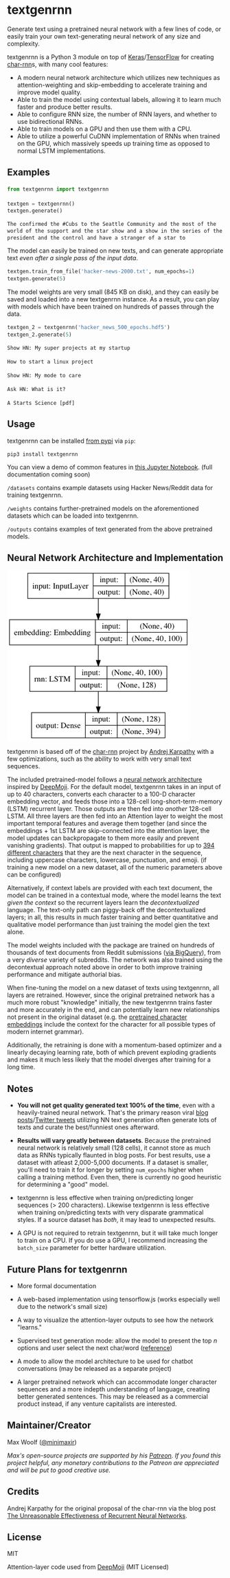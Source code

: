 # textgenrnn

Generate text using a pretrained neural network with a few lines of code, or easily train your own text-generating neural network of any size and complexity.

textgenrnn is a Python 3 module on top of [Keras](https://github.com/fchollet/keras)/[TensorFlow](https://www.tensorflow.org) for creating [char-rnn](http://karpathy.github.io/2015/05/21/rnn-effectiveness/)s, with many cool features:

* A modern neural network architecture which utilizes new techniques as attention-weighting and skip-embedding to accelerate training and improve model quality.
* Able to train the model using contextual labels, allowing it to learn much faster and produce better results.
* Able to configure RNN size, the number of RNN layers, and whether to use bidirectional RNNs.
* Able to train models on a GPU and then use them with a CPU.
* Able to utilize a powerful CuDNN implementation of RNNs when trained on the GPU, which massively speeds up training time as opposed to normal LSTM implementations.

## Examples

```python
from textgenrnn import textgenrnn

textgen = textgenrnn()
textgen.generate()
```
```
The confirmed the #Cubs to the Seattle Community and the most of the world of the support and the star show and a show in the series of the president and the control and have a stranger of a star to
```

The model can easily be trained on new texts, and can generate appropriate text *even after a single pass of the input data*.

```python
textgen.train_from_file('hacker-news-2000.txt', num_epochs=1)
textgen.generate(5)
```

The model weights are very small (845 KB on disk), and they can easily be saved and loaded into a new textgenrnn instance. As a result, you can play with models which have been trained on hundreds of passes through the data.

```python
textgen_2 = textgenrnn('hacker_news_500_epochs.hdf5')
textgen_2.generate(5)
```
```
Show HN: My super projects at my startup

How to start a linux project

Show HN: My mode to care

Ask HN: What is it?

A Starts Science [pdf]
```

## Usage

textgenrnn can be installed [from pypi](https://pypi.python.org/pypi/textgenrnn) via `pip`:

```
pip3 install textgenrnn
```

You can view a demo of common features in [this Jupyter Notebook](/docs/textgenrnn-demo.ipynb). (full documentation coming soon)

`/datasets` contains example datasets using Hacker News/Reddit data for training textgenrnn.

`/weights` contains further-pretrained models on the aforementioned datasets which can be loaded into textgenrnn.

`/outputs` contains examples of text generated from the above pretrained models.

## Neural Network Architecture and Implementation

![](/docs/model_shapes.png)

textgenrnn is based off of the [char-rnn](https://github.com/karpathy/char-rnn) project by [Andrej Karpathy](https://twitter.com/karpathy) with a few optimizations, such as the ability to work with very small text sequences.

The included pretrained-model follows a [neural network architecture](https://github.com/bfelbo/DeepMoji/blob/master/deepmoji/model_def.py) inspired by [DeepMoji](https://github.com/bfelbo/DeepMoji). For the default model, textgenrnn takes in an input of up to 40 characters, converts each character to a 100-D character embedding vector, and feeds those into a 128-cell long-short-term-memory (LSTM) recurrent layer. Those outputs are then fed into *another* 128-cell LSTM. All three layers are then fed into an Attention layer to weight the most important temporal features and average them together (and since the embeddings + 1st LSTM are skip-connected into the attention layer, the model updates can backpropagate to them more easily and prevent vanishing gradients). That output is mapped to probabilities for up to [394 different characters](/textgenrnn/textgenrnn_vocab.json) that they are the next character in the sequence, including uppercase characters, lowercase, punctuation, and emoji. (if training a new model on a new dataset, all of the numeric parameters above can be configured)

Alternatively, if context labels are provided with each text document, the model can be trained in a contextual mode, where the model learns the text *given the context* so the recurrent layers learn the *decontextualized* language. The text-only path can piggy-back off the decontextualized layers; in all, this results in much faster training and better quantitative and qualitative model performance than just training the model gien the text alone.

The model weights included with the package are trained on hundreds of thousands of text documents from Reddit submissions ([via BigQuery](http://minimaxir.com/2015/10/reddit-bigquery/)), from a very *diverse* variety of subreddits. The network was also trained using the decontextual approach noted above in order to both improve training performance and mitigate authorial bias.

When fine-tuning the model on a new dataset of texts using textgenrnn, all layers are retrained. However, since the original pretrained network has a much more robust "knowledge" initially, the new textgenrnn trains faster and more accurately in the end, and can potentially learn new relationships not present in the original dataset (e.g. the [pretrained character embeddings](http://minimaxir.com/2017/04/char-embeddings/) include the context for the character for all possible types of modern internet grammar).

Additionally, the retraining is done with a momentum-based optimizer and a linearly decaying learning rate, both of which prevent exploding gradients and makes it much less likely that the model diverges after training for a long time.

## Notes

* **You will not get quality generated text 100% of the time**, even with a heavily-trained neural network. That's the primary reason viral [blog posts](http://aiweirdness.com/post/170685749687/candy-heart-messages-written-by-a-neural-network)/[Twitter tweets](https://twitter.com/botnikstudios/status/955870327652970496) utilizing NN text generation often generate lots of texts and curate the best/funniest ones afterward.

* **Results will vary greatly between datasets**. Because the pretrained neural network is relatively small (128 cells), it cannot store as much data as RNNs typically flaunted in blog posts. For best results, use a dataset with atleast 2,000-5,000 documents. If a dataset is smaller, you'll need to train it for longer by setting `num_epochs` higher when calling a training method. Even then, there is currently no good heuristic for determining a "good" model.

* textgenrnn is less effective when training on/predicting longer sequences (> 200 characters). Likewise textgenrnn is less effective when training on/predicting texts with very disparate grammatical styles. If a source dataset has *both*, it may lead to unexpected results.

* A GPU is not required to retrain textgenrnn, but it will take much longer to train on a CPU. If you do use a GPU, I recommend increasing the `batch_size` parameter for better hardware utilization.

## Future Plans for textgenrnn

* More formal documentation

* A web-based implementation using tensorflow.js (works especially well due to the network's small size)

* A way to visualize the attention-layer outputs to see how the network "learns."

* Supervised text generation mode: allow the model to present the top *n* options and user select the next char/word ([reference](https://fivethirtyeight.com/features/some-like-it-bot/))

* A mode to allow the model architecture to be used for chatbot conversations (may be released as a separate project)

* A larger pretrained network which can accommodate longer character sequences and a more indepth understanding of language, creating better generated sentences. This may be released as a commercial product instead, if any venture capitalists are interested.

## Maintainer/Creator

Max Woolf ([@minimaxir](http://minimaxir.com))

*Max's open-source projects are supported by his [Patreon](https://www.patreon.com/minimaxir). If you found this project helpful, any monetary contributions to the Patreon are appreciated and will be put to good creative use.*

## Credits

Andrej Karpathy for the original proposal of the char-rnn via the blog post [The Unreasonable Effectiveness of Recurrent Neural Networks](http://karpathy.github.io/2015/05/21/rnn-effectiveness/).

## License

MIT

Attention-layer code used from [DeepMoji](https://github.com/bfelbo/DeepMoji) (MIT Licensed)